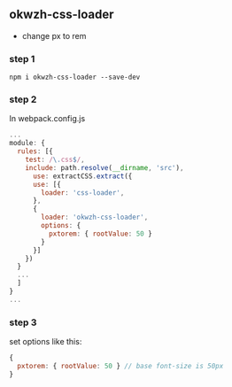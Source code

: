 ## okwzh-css-loader

- change px to rem

### step 1

`npm i okwzh-css-loader --save-dev`

### step 2

In webpack.config.js

```js
...
module: {
  rules: [{
    test: /\.css$/,
    include: path.resolve(__dirname, 'src'),
      use: extractCSS.extract({
      use: [{
        loader: 'css-loader',
      },
      {
        loader: 'okwzh-css-loader',
        options: {
          pxtorem: { rootValue: 50 }
        }
      }]
    })
  }
  ...
  ]
}
...
```

### step 3

set options like this:

```js
{
  pxtorem: { rootValue: 50 } // base font-size is 50px
}
```